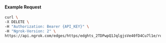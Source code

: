 <!-- Code generated for API Clients. DO NOT EDIT. -->
#### Example Request
```bash
curl \
-X DELETE \
-H "Authorization: Bearer {API_KEY}" \
-H "Ngrok-Version: 2" \
https://api.ngrok.com/edges/https/edghts_2TDPwpQ1JqlgjsVe40fD4Cu7l1e/routes/edghtsrt_2TDPwvMEuEmZKUTJbRW65amNKEg

